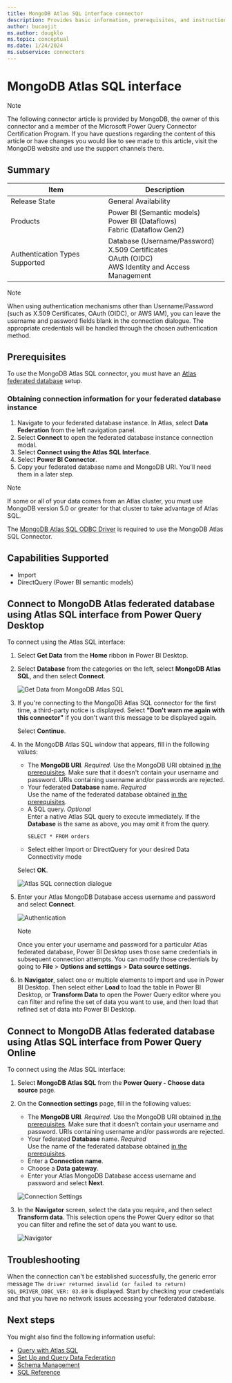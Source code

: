 ```yaml
---
title: MongoDB Atlas SQL interface connector
description: Provides basic information, prerequisites, and instructions for using the MongoDB Atlas SQL interface connector.  
author: bucaojit  
ms.author: dougklo
ms.topic: conceptual  
ms.date: 1/24/2024  
ms.subservice: connectors
---
```


# MongoDB Atlas SQL interface

> [!NOTE]
> The following connector article is provided by MongoDB, the owner of this connector and a member of the Microsoft Power Query Connector Certification Program. If you have questions regarding the content of this article or have changes you would like to see made to this article, visit the MongoDB website and use the support channels there.

## Summary

| Item                           | Description                                                                                                 |
|--------------------------------|-------------------------------------------------------------------------------------------------------------|
| Release State                  | General Availability                                                                                        |
| Products                       | Power BI (Semantic models)<br/>Power BI (Dataflows)<br/>Fabric (Dataflow Gen2)                              |
| Authentication Types Supported | Database (Username/Password)<br/>X.509 Certificates<br/>OAuth (OIDC)<br/>AWS Identity and Access Management |

> [!NOTE]
> When using authentication mechanisms other than Username/Password (such as X.509 Certificates, OAuth (OIDC), or AWS IAM), you can leave the username and password fields blank in the connection dialogue. The appropriate credentials will be handled through the chosen authentication method.

## Prerequisites

To use the MongoDB Atlas SQL connector, you must have an [Atlas federated database](https://www.mongodb.com/docs/atlas/data-federation/) setup.

### Obtaining connection information for your federated database instance

1. Navigate to your federated database instance. In Atlas, select **Data Federation** from the left navigation panel.
2. Select **Connect** to open the federated database instance connection modal.
3. Select **Connect using the Atlas SQL Interface**.
4. Select **Power BI Connector**.
5. Copy your federated database name and MongoDB URI. You'll need them in a later step.

> [!NOTE]
> If some or all of your data comes from an Atlas cluster, you must use MongoDB version 5.0 or greater for that cluster to take advantage of Atlas SQL.

The [MongoDB Atlas SQL ODBC Driver](https://www.mongodb.com/try/download/odbc-driver) is required to use the MongoDB Atlas SQL Connector.

## Capabilities Supported

- Import
- DirectQuery (Power BI semantic models)

## Connect to MongoDB Atlas federated database using Atlas SQL interface from Power Query Desktop

To connect using the Atlas SQL interface:

1. Select **Get Data** from the **Home** ribbon in Power BI Desktop.

2. Select **Database** from the categories on the left, select **MongoDB Atlas SQL**, and then select **Connect**.  

   ![Get Data from MongoDB Atlas SQL](./media/mongodb/mongodb_get_data.png)

3. If you're connecting to the MongoDB Atlas SQL connector for the first time, a third-party notice is displayed. 
   Select **"Don't warn me again with this connector"** if you don't want this message to be displayed again.

   Select **Continue**.

4. In the MongoDB Atlas SQL window that appears, fill in the following values:

   - The **MongoDB URI**. _Required_.
     Use the MongoDB URI obtained [in the prerequisites](#obtaining-connection-information-for-your-federated-database-instance).  Make sure that it doesn't contain your username and password. URIs containing username and/or passwords are rejected.
   - Your federated **Database** name. _Required_  
     Use the name of the federated database obtained [in the prerequisites](#obtaining-connection-information-for-your-federated-database-instance).
   - A SQL query. _Optional_ \
     Enter a native Atlas SQL query to execute immediately. If the **Database** is the same as above, you may omit it from the query.
     ```
     SELECT * FROM orders
     ```
   - Select either Import or DirectQuery for your desired Data Connectivity mode

   Select **OK**.  

   ![Atlas SQL connection dialogue](./media/mongodb/mongodb_connection_dialogue.png)

5. Enter your Atlas MongoDB Database access username and password and select **Connect**.  

   ![Authentication](./media/mongodb/mongodb_authentication.png)  

   > [!NOTE]
   > Once you enter your username and password for a particular Atlas federated database, Power BI Desktop uses those same credentials in subsequent connection attempts. You can modify those credentials by going to **File** > **Options and settings** > **Data source settings**.  

6. In **Navigator**, select one or multiple elements to import and use in Power BI Desktop. 
   Then select either **Load** to load the table in Power BI Desktop, or **Transform Data** to open the Power Query 
   editor where you can filter and refine the set of data you want to use, and then load that refined set of data into 
   Power BI Desktop.

## Connect to MongoDB Atlas federated database using Atlas SQL interface from Power Query Online

To connect using the Atlas SQL interface:

1. Select **MongoDB Atlas SQL** from the **Power Query - Choose data source** page.
2. On the **Connection settings** page, fill in the following values:
    - The **MongoDB URI**. _Required_.
      Use the MongoDB URI obtained [in the prerequisites](#obtaining-connection-information-for-your-federated-database-instance).  Make sure that it doesn't contain your username and password. URIs containing username and/or passwords are rejected.
    - Your federated **Database** name. _Required_  
      Use the name of the federated database obtained [in the prerequisites](#obtaining-connection-information-for-your-federated-database-instance).
    - Enter a **Connection name**.
    - Choose a **Data gateway**.
    - Enter your Atlas MongoDB Database access username and password and select **Next**.

   ![Connection Settings](./media/mongodb/mongodb_connect_to_data_source.png)

3. In the **Navigator** screen, select the data you require, and then select **Transform data**. This selection opens the Power Query editor so that you can filter and refine the set of data you want to use.  

   ![Navigator](./media/mongodb/mongodb_choose_data.png)

## Troubleshooting

When the connection can't be established successfully, the generic error message `The driver returned invalid (or failed to return) SQL_DRIVER_ODBC_VER: 03.80` is displayed. Start by checking your credentials and that you have no network issues accessing your federated database.

## Next steps

You might also find the following information useful:

- [Query with Atlas SQL](https://www.mongodb.com/docs/atlas/data-federation/query/query-with-sql/)
- [Set Up and Query Data Federation](https://www.mongodb.com/docs/atlas/data-federation/)
- [Schema Management](https://www.mongodb.com/docs/atlas/data-federation/query/sql/schema-management/)
- [SQL Reference](https://www.mongodb.com/docs/atlas/data-federation/query/sql/powerbi/connect/)
